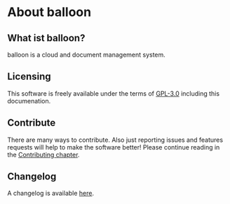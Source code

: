 # About balloon

## What ist balloon?
balloon is a cloud and document management system.

## Licensing
This software is freely available under the terms of [GPL-3.0](https://github.com/gyselroth/balloon/LICENSE) including this documenation.

## Contribute
There are many ways to contribute. Also just reporting issues and features requests will help to make the software better!
Please continue reading in the [Contributing chapter](https://github.com/gyselroth/balloon/blob/master/CONTRIBUTING.md).

## Changelog
A changelog is available [here](https://github.com/gyselroth/balloon/blob/master/CHANGELOG.md).
